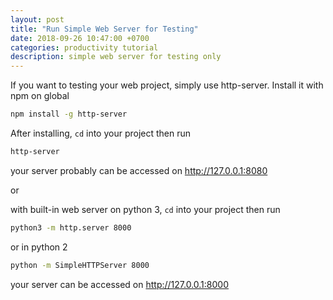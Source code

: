 ```yaml
---
layout: post
title: "Run Simple Web Server for Testing"
date: 2018-09-26 10:47:00 +0700
categories: productivity tutorial
description: simple web server for testing only
---
```


If you want to testing your web project, simply use http-server.
Install it with npm on global

```sh
npm install -g http-server
```

After installing, `cd` into your project then run

```sh
http-server
```

your server probably can be accessed on http://127.0.0.1:8080

or

with built-in web server on python 3, `cd` into your project then run

```sh
python3 -m http.server 8000
```

or in python 2

```sh
python -m SimpleHTTPServer 8000
```

your server can be accessed on http://127.0.0.1:8000
